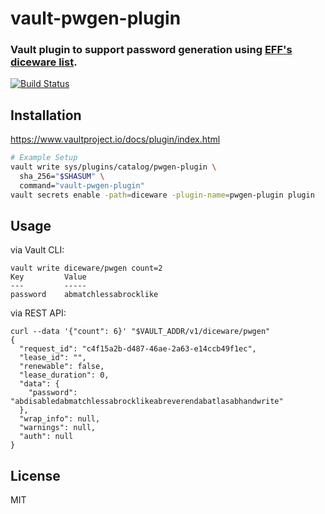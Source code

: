 # vault-pwgen-plugin
### Vault plugin to support password generation using [EFF's diceware list](https://www.eff.org/deeplinks/2016/07/new-wordlists-random-passphrases).

[![Build Status](https://travis-ci.com/hspak/vault-pwgen-plugin.svg?branch=master)](https://travis-ci.com/hspak/vault-pwgen-plugin)

## Installation

https://www.vaultproject.io/docs/plugin/index.html

```sh
# Example Setup
vault write sys/plugins/catalog/pwgen-plugin \
  sha_256="$SHASUM" \
  command="vault-pwgen-plugin"
vault secrets enable -path=diceware -plugin-name=pwgen-plugin plugin
```

## Usage

via Vault CLI:
```
vault write diceware/pwgen count=2
Key         Value
---         -----
password    abmatchlessabrocklike
```
via REST API:
```
curl --data '{"count": 6}' "$VAULT_ADDR/v1/diceware/pwgen"
{
  "request_id": "c4f15a2b-d487-46ae-2a63-e14ccb49f1ec",
  "lease_id": "",
  "renewable": false,
  "lease_duration": 0,
  "data": {
    "password": "abdisabledabmatchlessabrocklikeabreverendabatlasabhandwrite"
  },
  "wrap_info": null,
  "warnings": null,
  "auth": null
}
```

## License

MIT
